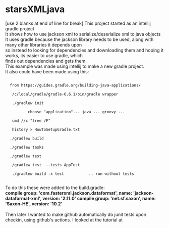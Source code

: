 # starsXMLjava  
[use 2 blanks at end of line for break]
This project started as an intellij gradle project  
It shows how to use jackson xml to serialize/deserialize xml to java objects  
It uses gradle because the jackson library needs to be used, along with many other libraries it depends upon  
so instead to looking for dependencies and downloading them and hoping it works, its easier to use gradle, which  
finds out dependencies and gets them.  
This example was made using intellij to make a new gradle project.  
It also could have been made using this:  

<code style="white-space: pre;">
  from https://guides.gradle.org/building-java-applications/ <br/> 
   /c/local/gradle/gradle-6.6.1/bin/gradle wrapper  <br/> 
   ./gradlew init  <br/> 
          choose "application"... java ... groovy ...  <br/> 
   cmd //c "tree /F"   <br/> 
   history > HowToSetupGradle.txt<br/> 
  ./gradlew build<br/> 
  ./gradlew tasks<br/> 
  ./gradlew test<br/> 
  ./gradlew test  --tests AppTest<br/> 
   ./gradlew build -x test           .. run without tests<br/> 
</code>

To do this these were added to the build.gradle:
<br/><b>compile group: 'com.fasterxml.jackson.dataformat', name: 'jackson-dataformat-xml', version: '2.11.0'
compile group: 'net.sf.saxon', name: 'Saxon-HE', version: '10.2'</b><br/>
<br/>
Then later I wanted to make github automatically do junit tests upon checkin, using github's actions.
I looked at the tutorial at 
